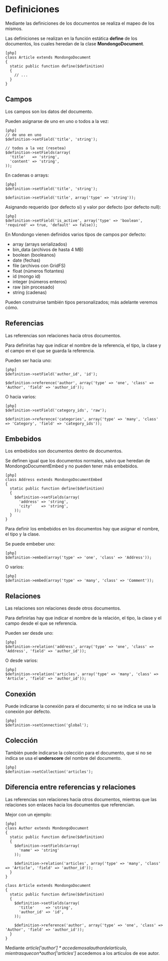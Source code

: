 Definiciones
============

Mediante las definiciones de los documentos se realiza el mapeo de los mismos.

Las definiciones se realizan en la función estática **define** de los
documentos, los cuales heredan de la clase **MondongoDocument**.

    [php]
    class Article extends MondongoDocument
    {
      static public function define($definition)
      {
        // ...
      }
    }

Campos
------

Los campos son los datos del documento.

Pueden asignarse de uno en uno o todos a la vez:

    [php]
    // de uno en uno
    $definition->setField('title', 'string');

    // todos a la vez (resetea)
    $definition->setFields(array(
      'title'   => 'string',
      'content' => 'string',
    ));

En cadenas o arrays:

    [php]
    $definition->setField('title', 'string');

    $definition->setField('title', array('type' => 'string'));

Asignando requerido (por defecto si) y valor por defecto (por defecto null):

    [php]
    $definition->setField('is_active', array('type' => 'boolean', 'required' => true, 'default' => false));

En Mondongo vienen definidos varios tipos de campos por defecto:

  * array (arrays serializados)
  * bin_data (archivos de hasta 4 MB)
  * boolean (booleanos)
  * date (fechas)
  * file (archivos con GridFS)
  * float (números flotantes)
  * id (mongo id)
  * integer (números enteros)
  * raw (sin procesado)
  * string (cadenas)

Pueden construirse también tipos personalizados; más adelante veremos cómo.

Referencias
-----------

Las referencias son relaciones hacia otros documentos.

Para definirlas hay que indicar el nombre de la referencia, el tipo, la clase
y el campo en el que se guarda la referencia.

Pueden ser hacia uno:

    [php]
    $definition->setField('author_id', 'id');

    $definition->reference('author', array('type' => 'one', 'class' => 'Author', 'field' => 'author_id'));

O hacia varios:

    [php]
    $definition->setField('category_ids', 'raw');

    $definition->reference('categories', array('type' => 'many', 'class' => 'Category', 'field' => 'category_ids'));

Embebidos
---------

Los embebidos son documentos dentro de documentos.

Se definen igual que los documentos normales, salvo que heredan de
MondongoDocumentEmbed y no pueden tener más embebidos.

    [php]
    class Address extends MondongoDocumentEmbed
    {
      static public function define($definition)
      {
        $definition->setFields(array(
          'address' => 'string',
          'city'    => 'string',
        ));
      }
    }

Para definir los embebidos en los documentos hay que asignar el nombre, el tipo
y la clase.

Se puede embeber uno:

    [php]
    $definition->embed(array('type' => 'one', 'class' => 'Address'));

O varios:

    [php]
    $definition->embed(array('type' => 'many', 'class' => 'Comment'));

Relaciones
----------

Las relaciones son relaciones desde otros documentos.

Para definirlas hay que indicar el nombre de la relación, el tipo, la clase y
el campo desde el que se referencia.

Pueden ser desde uno:

    [php]
    $definition->relation('address', array('type' => 'one', 'class' => 'Address', 'field' => 'author_id'));

O desde varios:

    [php]
    $definition->relation('articles', array('type' => 'many', 'class' => 'Article', 'field' => 'author_id'));

Conexión
--------

Puede indicarse la conexión para el documento; si no se indica se usa la
conexión por defecto.

    [php]
    $definition->setConnection('global');

Colección
---------

También puede indicarse la colección para el documento, que si no se indica se
usa el **underscore** del nombre del documento.

    [php]
    $definition->setCollection('articles');

Diferencia entre referencias y relaciones
-----------------------------------------

Las referencias son relaciones hacia otros documentos, mientras que las
relaciones son enlaces hacia los documentos que referencian.

Mejor con un ejemplo:

    [php]
    class Author extends MondongoDocument
    {
      static public function define($definition)
      {
        $definition->setFields(array(
          'name' => 'string'
        ));

        $definition->relation('articles', array('type' => 'many', 'class' => 'Article', 'field' => 'author_id'));
      }
    }

    class Article extends MondongoDocument
    {
      static public function define($definition)
      {
        $definition->setFields(array(
          'title'     => 'string',
          'author_id' => 'id',
        ));

        $definition->reference('author', array('type' => 'one', 'class' => 'Author', 'field' => 'author_id'));
      }
    }

Mediante *$article['author']* accedemos al author del artículo, mientras que
con *$author['articles']* accedemos a los artículos de ese autor.
